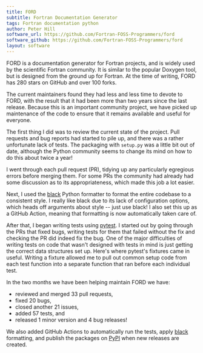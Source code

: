 ```yaml
---
title: FORD
subtitle: Fortran Documentation Generator
tags: Fortran documentation python
author: Peter Hill
software_url: https://github.com/Fortran-FOSS-Programmers/ford
software_github: https://github.com/Fortran-FOSS-Programmers/ford
layout: software
---
```


FORD is a documentation generator for Fortran projects, and is widely
used by the scientific Fortran community. It is similar to the popular
Doxygen tool, but is designed from the ground up for Fortran. At the
time of writing, FORD has 280 stars on GitHub and over 100 forks.

The current maintainers found they had less and less time to devote to
FORD, with the result that it had been more than two years since the
last release. Because this is an important community project, we have
picked up maintenance of the code to ensure that it remains available
and useful for everyone.

The first thing I did was to review the current state of the
project. Pull requests and bug reports had started to pile up, and
there was a rather unfortunate lack of tests. The packaging with
`setup.py` was a little bit out of date, although the Python community
seems to change its mind on how to do this about twice a year!

I went through each pull request (PR), tidying up any particularly
egregious errors before merging them. For some PRs the community had
already had some discussion as to its appropriateness, which made this
job a lot easier.

Next, I used the [black](https://black.readthedocs.io/en/stable/)
Python formatter to format the entire codebase to a consistent
style. I really like black due to its lack of configuration options,
which heads off arguments about style -- just use black! I also set
this up as a GitHub Action, meaning that formatting is now
automatically taken care of.

After that, I began writing tests using
[pytest](https://docs.pytest.org/). I started out by going through the
PRs that fixed bugs, writing tests for them that failed without the
fix and checking the PR did indeed fix the bug. One of the major
difficulties of writing tests on code that wasn't designed with tests
in mind is just getting the correct data structures set up. Here's
where pytest's fixtures came in useful. Writing a fixture allowed me
to pull out common setup code from each test function into a separate
function that ran before each individual test.

In the two months we have been helping maintain FORD we have:

- reviewed and merged 33 pull requests,
- fixed 20 bugs,
- closed another 21 issues,
- added 57 tests, and
- released 1 minor version and 4 bug releases!

We also added GitHub Actions to automatically run the tests, apply
[black](https://black.readthedocs.io/en/stable/) formatting, and
publish the packages on [PyPI](https://pypi.org) when new releases are
created.
